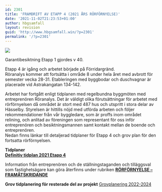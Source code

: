 ```yaml
---
id: 2301
title: 'FRAMDRIFT AV ETAPP 4 (2021 ÅRS RÖRFÖRNYELSE)'
date: '2021-11-02T21:23:53+01:00'
author: hbgsamfall
layout: revision
guid: 'http://www.hbgsamfall.win/?p=2301'
permalink: '/?p=2301'
---
```


[![](http://www.hbgsamfall.win/wp-content/uploads/2014/03/wizard-id-plumber-510x167.jpg)](http://www.hbgsamfall.win/wp-content/uploads/2014/03/wizard-id-plumber-510x167.jpg)

Garantibesiktning Etapp 1 gjordes v 40.

Etapp 4 är igång och arbetet började på Förridargränd.  
Röranalys kommer att fortsätta i område 8 under hela året med avbrott för semester vecka 28-31. Etableringen med byggbodar och duschvagnar är placerade vid Astrakangatan 134-142.

Arbetet har fortgått enligt tidplanen med regelbundna byggmöten med entreprenören Röranalys. Det är väldigt olika förutsättningar för arbetet med rörförnyelsen då området är stort med 487 hus och utspritt i stora delar av Hässelby. Styrelsen är hittills nöjd med utförda arbeten och följer rekommendationer från vår byggledare, som är proffs inom området relining, och anlitad av föreningen som representant för oss inför entreprenören och besiktningsmannen samt kontakt mellan de boende och entreprenören.  
Nedan finns länkar till detaljerad tidplaner för Etapp 4 och grov plan för den fortsatta rörförnyelsen.

**Tidplaner  
[Definitiv tidplan 2021 Etapp 4](http://www.hbgsamfall.win/wp-content/uploads/2021/03/Projektplanering-Hasselby-med-veckor-samt-hus-2021.pdf)**

Information från entreprenören och de ställningstaganden och tilläggsval som fastighetsägare kan göra återfinns under rubriken **[RÖRFÖRNYELSE – FRAMÅTSKRIDANDE](http://www.hbgsamfall.win/index.php/information-2/rorfornyelse-framatskridande/)**

**Grov tidplanering för resterade del av projekt** [Grovplanering 2022-2024](http://www.hbgsamfall.win/wp-content/uploads/2021/02/Grovplanering-2022-2024.pdf)